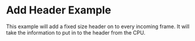 # Add Header Example

This example will add a fixed size header on to every incoming frame.
It will take the information to put in to the header from the CPU.


